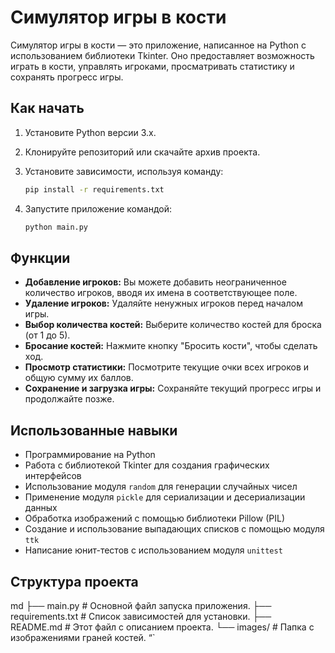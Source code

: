 # Симулятор игры в кости

Симулятор игры в кости — это приложение, написанное на Python с использованием библиотеки Tkinter. Оно предоставляет возможность играть в кости, управлять игроками, просматривать статистику и сохранять прогресс игры.

## Как начать

1.  Установите Python версии 3.x.
2.  Клонируйте репозиторий или скачайте архив проекта.
3.  Установите зависимости, используя команду:

    ```bash
    pip install -r requirements.txt
    ```
4.  Запустите приложение командой:

    ```bash
    python main.py
    ```

## Функции

*   **Добавление игроков:** Вы можете добавить неограниченное количество игроков, вводя их имена в соответствующее поле.
*   **Удаление игроков:** Удаляйте ненужных игроков перед началом игры.
*   **Выбор количества костей:** Выберите количество костей для броска (от 1 до 5).
*   **Бросание костей:** Нажмите кнопку "Бросить кости", чтобы сделать ход.
*   **Просмотр статистики:** Посмотрите текущие очки всех игроков и общую сумму их баллов.
*   **Сохранение и загрузка игры:** Сохраняйте текущий прогресс игры и продолжайте позже.

## Использованные навыки

*   Программирование на Python
*   Работа с библиотекой Tkinter для создания графических интерфейсов
*   Использование модуля `random` для генерации случайных чисел
*   Применение модуля `pickle` для сериализации и десериализации данных
*   Обработка изображений с помощью библиотеки Pillow (PIL)
*   Создание и использование выпадающих списков с помощью модуля `ttk`
*   Написание юнит-тестов с использованием модуля `unittest`

## Структура проекта

md
├── main.py # Основной файл запуска приложения. ├── requirements.txt # Список зависимостей для установки. ├── README.md # Этот файл с описанием проекта. └── images/ # Папка с изображениями граней костей. “`